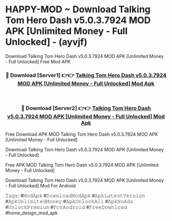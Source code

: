 # HAPPY-MOD ~ Download Talking Tom Hero Dash v5.0.3.7924 MOD APK [Unlimited Money - Full Unlocked] - (ayvjf)
Download Talking Tom Hero Dash v5.0.3.7924 MOD APK [Unlimited Money - Full Unlocked] Free Mod APK

<div align="center">
<h3>🔴 Download [Server1] 👉👉 <a href="https://apk-comot.site?title=Talking_Tom_Hero_Dash_v5.0.3.7924_MOD_APK_[Unlimited_Money_-_Full_Unlocked]">Talking Tom Hero Dash v5.0.3.7924 MOD APK [Unlimited Money - Full Unlocked] Mod Apk</a></h3><br>

<h3>🔴 Download [Server2] 👉👉 <a href="https://apk-comot.site?title=Talking_Tom_Hero_Dash_v5.0.3.7924_MOD_APK_[Unlimited_Money_-_Full_Unlocked]">Talking Tom Hero Dash v5.0.3.7924 MOD APK [Unlimited Money - Full Unlocked] Mod Apk</a></h3>
</div>


Free Download APK MOD Talking Tom Hero Dash v5.0.3.7924 MOD APK [Unlimited Money - Full Unlocked]

Download Talking Tom Hero Dash v5.0.3.7924 MOD APK [Unlimited Money - Full Unlocked] 

Free APK MOD Talking Tom Hero Dash v5.0.3.7924 MOD APK [Unlimited Money - Full Unlocked] 

Download Talking Tom Hero Dash v5.0.3.7924 MOD APK [Unlimited Money - Full Unlocked] Mod For Android

𝚃𝚊𝚐𝚜: #𝙼𝚘𝚍𝙰𝚙𝚔 #𝙳𝚘𝚠𝚗𝚕𝚘𝚊𝚍𝙼𝚘𝚍𝙰𝚙𝚔 #𝙰𝚙𝚔𝙻𝚊𝚝𝚎𝚜𝚝𝚅𝚎𝚛𝚜𝚒𝚘𝚗 #𝙰𝚙𝚔𝚄𝚗𝚕𝚒𝚖𝚒𝚝𝚎𝚍𝙼𝚘𝚗𝚎𝚢 #𝙰𝚙𝚔𝚄𝚗𝚕𝚘𝚌𝚔𝙰𝚕𝚕 #𝙰𝚙𝚔𝙽𝚘𝙰𝚍𝚜 #𝚄𝚗𝚕𝚘𝚌𝚔𝙿𝚛𝚎𝚖𝚒𝚞𝚖 #𝙵𝚘𝚛𝙰𝚗𝚍𝚛𝚘𝚒𝚍 #𝙵𝚛𝚎𝚎𝙳𝚘𝚠𝚗𝚕𝚘𝚊𝚍 #home_design_mod_apk